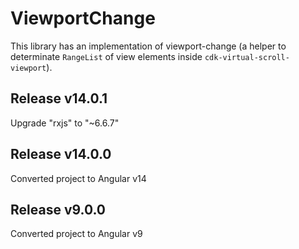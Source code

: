 # ViewportChange

This library has an implementation of viewport-change (a helper to determinate ``RangeList`` of view elements inside ``cdk-virtual-scroll-viewport``).


## Release v14.0.1
Upgrade "rxjs" to  "~6.6.7"

## Release v14.0.0
Converted project to Angular v14

## Release v9.0.0
Converted project to Angular v9
